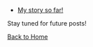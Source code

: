 
- [My story so far!](/blogs/story_so_far.md)


Stay tuned for future posts!

[Back to Home](index.md)
